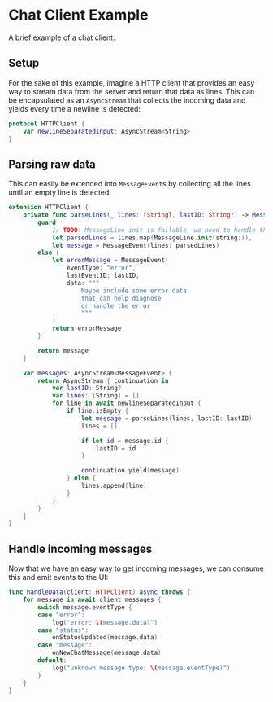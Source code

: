 # Chat Client Example

A brief example of a chat client.


## Setup

For the sake of this example, imagine a HTTP client that provides an easy way to stream data from the server and return that data as lines. This can be encapsulated as an `AsyncStream` that collects the incoming data and yields every time a newline is detected:

```swift
protocol HTTPClient {
	var newlineSeparatedInput: AsyncStream<String>
}
```


## Parsing raw data

This can easily be extended into ``MessageEvent``s by collecting all the lines until an empty line is detected:

```swift
extension HTTPClient {
	private func parseLines(_ lines: [String], lastID: String?) -> MessageEvent {
		guard
			// TODO: MessageLine init is failable, we need to handle this properly. Maybe should throw?
			let parsedLines = lines.map(MessageLine.init(string:)),
			let message = MessageEvent(lines: parsedLines)
		else {
			let errorMessage = MessageEvent(
				eventType: "error",
				lastEventID: lastID,
				data: """
					Maybe include some error data
					that can help diagnose
					or handle the error
					"""
			)
			return errorMessage
		}

		return message
	}

	var messages: AsyncStream<MessageEvent> {
		return AsyncStream { continuation in
			var lastID: String?
			var lines: [String] = []
			for line in await newlineSeparatedInput {
				if line.isEmpty {
					let message = parseLines(lines, lastID: lastID)
					lines = []

					if let id = message.id {
						lastID = id
					}

					continuation.yield(message)
				} else {
					lines.append(line)
				}
			}
		}
	}
}
```


## Handle incoming messages

Now that we have an easy way to get incoming messages, we can consume this and emit events to the UI:

```swift
func handleData(client: HTTPClient) async throws {
	for message in await client.messages {
		switch message.eventType {
		case "error":
			log("error: \(message.data)")
		case "status":
			onStatusUpdated(message.data)
		case "message":
			onNewChatMessage(message.data)
		default:
			log("unknown message type: \(message.eventType)")
		}
	}
}
```
